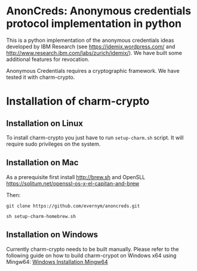 # AnonCreds: Anonymous credentials protocol implementation in python

This is a python implementation of the anonymous credentials ideas
developed by IBM Research (see https://idemix.wordpress.com/ and
http://www.research.ibm.com/labs/zurich/idemix/). We have built
some additional features for revocation.

Anonymous Credentials requires a cryptographic framework. We have tested it with charm-crypto.
 
# Installation of charm-crypto
 
## Installation on Linux
 
To install charm-crypto you just have to run `setup-charm.sh` script. It will require sudo privileges on the system.

## Installation on Mac

As a prerequisite first install http://brew.sh and OpenSLL https://solitum.net/openssl-os-x-el-capitan-and-brew

Then:

`git clone https://github.com/evernym/anoncreds.git`

`sh setup-charm-homebrew.sh`

## Installation on Windows

Currently charm-crypto needs to be built manually. Please refer to the following guide on how to build charm-crypot on Windows x64 using Mingw64: 
[Windows Installation Mingw64](windows-installation-guide.md)